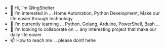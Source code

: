 - 👋 Hi, I’m @IngShelter
- 👀 I’m interested in ... Home Automation, Python Development, Make our life easier through technology
- 🌱 I’m currently learning ... Python, Golang, Arduino, PowerShell, Bash ...
- 💞️ I’m looking to collaborate on ... any interesting project that make our daily life easier
- 📫 How to reach me ... please dont! hehe

<!---
IngShelter/IngShelter is a ✨ special ✨ repository because its `README.md` (this file) appears on your GitHub profile.
You can click the Preview link to take a look at your changes.
--->
